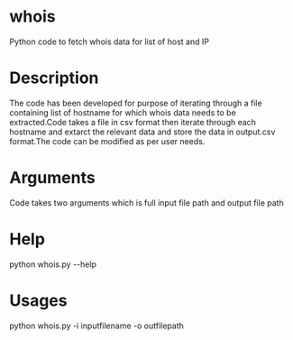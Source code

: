 # whois
Python code to fetch whois data for list of host and IP

# Description

The code has been developed for purpose of iterating through a file containing list of hostname for which whois data needs to be extracted.Code takes a file in csv format then iterate through each hostname and extarct the relevant data and store the data in output.csv format.The code can be modified as per user needs.

# Arguments

Code takes two arguments which is full input file path and output file path 

# Help
python whois.py --help

# Usages
python whois.py -i inputfilename -o outfilepath
